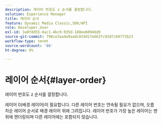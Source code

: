 ```yaml
---
description: 레이어 번호도 z 순서를 결정합니다.
solution: Experience Manager
title: 레이어 순서
feature: Dynamic Media Classic,SDK/API
role: Developer,User
exl-id: 3a8fdd55-6ac1-4bc9-935d-188ee60946d9
source-git-commit: 790ce3aa4e9aadc019d17e663fc93d7c69772b23
workflow-type: tm+mt
source-wordcount: '66'
ht-degree: 0%

---
```


# 레이어 순서{#layer-order}

레이어 번호도 z 순서를 결정합니다.

레이어 0(배경 레이어)이 필요합니다. 다른 레이어 번호는 연속될 필요가 없으며, 오름차순 레이어 순서로 배경 레이어 위에 그려집니다. 레이어 번호가 가장 높은 레이어는 맨 위에 렌더링되며 다른 레이어에는 포함되지 않습니다.
